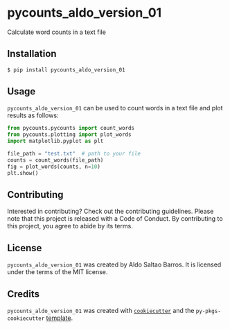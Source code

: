 # pycounts_aldo_version_01

Calculate word counts in a text file

## Installation

```bash
$ pip install pycounts_aldo_version_01
```

## Usage

`pycounts_aldo_version_01` can be used to count words in a text file and plot results
as follows:

```python
from pycounts.pycounts import count_words
from pycounts.plotting import plot_words
import matplotlib.pyplot as plt

file_path = "test.txt"  # path to your file
counts = count_words(file_path)
fig = plot_words(counts, n=10)
plt.show()
```

## Contributing

Interested in contributing? Check out the contributing guidelines. Please note that this project is released with a Code of Conduct. By contributing to this project, you agree to abide by its terms.

## License

`pycounts_aldo_version_01` was created by Aldo Saltao Barros. It is licensed under the terms of the MIT license.

## Credits

`pycounts_aldo_version_01` was created with [`cookiecutter`](https://cookiecutter.readthedocs.io/en/latest/) and the `py-pkgs-cookiecutter` [template](https://github.com/py-pkgs/py-pkgs-cookiecutter).
